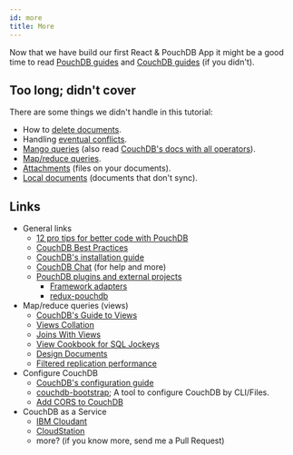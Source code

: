 ```yaml
---
id: more
title: More
---
```


Now that we have build our first React & PouchDB App it might be a good time to read [PouchDB guides](https://pouchdb.com/guides/) and [CouchDB guides](https://docs.couchdb.org/en/stable/index.html) (if you didn't).

## Too long; didn't cover

There are some things we didn't handle in this tutorial:

- How to [delete documents](https://pouchdb.com/guides/updating-deleting.html#deleting-documents).
- Handling [eventual conflicts](https://pouchdb.com/guides/conflicts.html).
- [Mango queries](https://pouchdb.com/guides/mango-queries.html) (also read [CouchDB's docs with all operators](https://docs.couchdb.org/en/stable/api/database/find.html)).
- [Map/reduce queries](https://pouchdb.com/guides/queries.html).
- [Attachments](https://pouchdb.com/guides/attachments.html) (files on your documents).
- [Local documents](https://pouchdb.com/guides/local-documents.html) (documents that don't sync).

## Links

- General links
  - [12 pro tips for better code with PouchDB](https://pouchdb.com/2014/06/17/12-pro-tips-for-better-code-with-pouchdb.html)
  - [CouchDB Best Practices](https://docs.couchdb.org/en/latest/best-practices/index.html)
  - [CouchDB's installation guide](https://docs.couchdb.org/en/stable/install/index.html)
  - [CouchDB Chat](https://couchdb.apache.org/#chat) (for help and more)
  - [PouchDB plugins and external projects](https://pouchdb.com/external.html)
    - [Framework adapters](https://pouchdb.com/external.html#framework_adapters)
    - [redux-pouchdb](https://github.com/vicentedealencar/redux-pouchdb)
- Map/reduce queries (views)
  - [CouchDB's Guide to Views](https://docs.couchdb.org/en/stable/ddocs/views/index.html)
  - [Views Collation](https://docs.couchdb.org/en/stable/ddocs/views/collation.html)
  - [Joins With Views](https://docs.couchdb.org/en/stable/ddocs/views/joins.html)
  - [View Cookbook for SQL Jockeys](https://docs.couchdb.org/en/stable/ddocs/views/nosql.html)
  - [Design Documents](https://docs.couchdb.org/en/stable/ddocs/ddocs.html)
  - [Filtered replication performance](https://stackoverflow.com/questions/50994899/filtered-sync-between-couchdb-and-pouchdb/50995858#50995858)
- Configure CouchDB
  - [CouchDB's configuration guide](https://docs.couchdb.org/en/stable/config/index.html)
  - [couchdb-bootstrap](https://github.com/jo/couchdb-bootstrap); A tool to configure CouchDB by CLI/Files.
  - [Add CORS to CouchDB](https://github.com/pouchdb/add-cors-to-couchdb)
- CouchDB as a Service
  - [IBM Cloudant](https://www.ibm.com/cloud/cloudant)
  - [CloudStation](https://www.cloudstation.com/)
  - more? (if you know more, send me a Pull Request)
